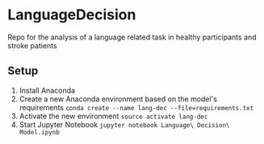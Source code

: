 # LanguageDecision
Repo for the analysis of a language related task in healthy participants and stroke patients

## Setup
1. Install Anaconda
2. Create a new Anaconda environment based on the model's requirements
		`conda create --name lang-dec --file=requirements.txt`
3. Activate the new environment
		`source activate lang-dec`
4. Start Jupyter Notebook
		`jupyter notebook Language\ Decision\ Model.ipynb`
